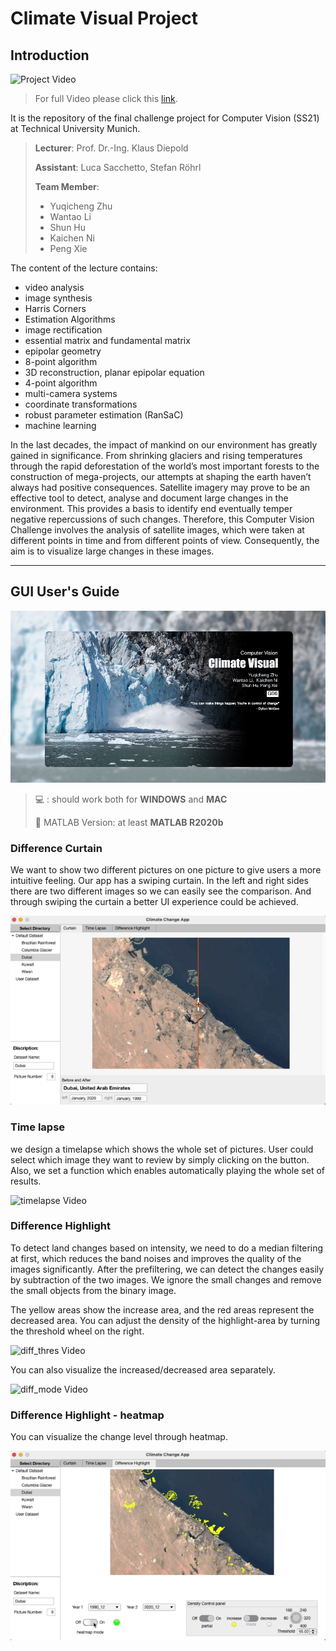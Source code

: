 # Climate Visual Project

## Introduction

![Project Video](./Gif/Video.gif)

> For full Video please click this [link](https://youtu.be/NJxtTB5WAwM).

It is the repository of the final challenge project for Computer Vision (SS21) at Technical University Munich.

> **Lecturer**: Prof. Dr.-Ing. Klaus Diepold
>
> **Assistant**: Luca Sacchetto, Stefan Röhrl
>
> **Team Member**:
>
> - Yuqicheng Zhu
> - Wantao Li
> - Shun Hu
> - Kaichen Ni
> - Peng Xie

The content of the lecture contains:

- video analysis
- image synthesis
- Harris Corners
- Estimation Algorithms
- image rectification
- essential matrix and fundamental matrix
- epipolar geometry
- 8-point algorithm
- 3D reconstruction, planar epipolar equation
- 4-point algorithm
- multi-camera systems
- coordinate transformations
- robust parameter estimation (RanSaC)
- machine learning

In the last decades, the impact of mankind on our environment has greatly gained in significance. From shrinking glaciers and rising temperatures through the rapid deforestation of the world’s most important forests to the construction of mega-projects, our attempts at shaping the earth haven’t always had positive consequences. Satellite imagery may prove to be an effective tool to detect, analyse and document large changes in the environment. This provides a basis to identify end eventually temper negative repercussions of such changes. Therefore, this Computer Vision Challenge involves the analysis of satellite images, which were taken at different points in time and from different points of view. Consequently, the aim is to visualize large changes in these images.

---

## GUI User's Guide

![Project Video](./GUI_final_version/cover.png)

> :computer: : should work both for **WINDOWS** and **MAC**
>
> :rocket: MATLAB Version: at least **MATLAB R2020b**

### **Difference Curtain**

We want to show two different pictures on one picture to give users a more intuitive feeling. Our app has a swiping curtain. In the left and right sides there are two different images so we can easily see the comparison. And through swiping the curtain a better UI experience could be achieved.

![Curtain Video](./Gif/curtain.gif)

### **Time lapse**

we design a timelapse which shows the whole set of pictures. User could select which image they want to review by simply clicking on the button. Also, we set a function which enables automatically playing the whole set of results.

![timelapse Video](./Gif/timelapse.gif)

### **Difference Highlight**

To detect land changes based on intensity, we need to do a median filtering at first, which reduces the band noises and improves the quality of the images significantly. After the prefiltering, we can detect the changes easily by subtraction of the two images. We ignore the small changes and remove the small objects from the binary image.

The yellow areas show the increase area, and the red areas represent the decreased area. You can adjust the density of the highlight-area by turning the threshold wheel on the right.

![diff_thres Video](./Gif/diff_thres.gif)

You can also visualize the increased/decreased area separately.

![diff_mode Video](./Gif/diff_mode.gif)

### **Difference Highlight - heatmap**

You can visualize the change level through heatmap.

![diff_heat Video](./Gif/diff_heat.gif)

